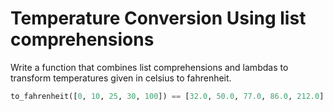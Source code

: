 # Temperature Conversion Using list comprehensions

Write a function that combines list comprehensions and lambdas to transform temperatures given in celsius to fahrenheit.

```python
to_fahrenheit([0, 10, 25, 30, 100]) == [32.0, 50.0, 77.0, 86.0, 212.0]
```

